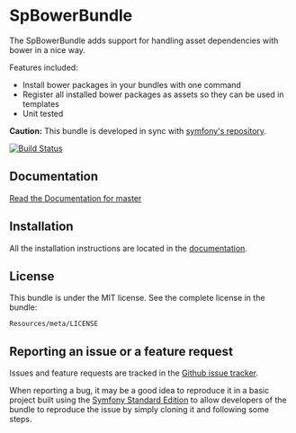 SpBowerBundle
=============

The SpBowerBundle adds support for handling asset dependencies with bower in a nice way.

Features included:

- Install bower packages in your bundles with one command
- Register all installed bower packages as assets so they can be used in templates
- Unit tested

**Caution:** This bundle is developed in sync with [symfony's repository](https://github.com/symfony/symfony).

[![Build Status](https://secure.travis-ci.org/Spea/SpBowerBundle.png?branch=master)](https://travis-ci.org/Spea/SpBowerBundle)

Documentation
-------------

[Read the Documentation for master](https://github.com/Spea/SpBowerBundle/blob/master/Resources/doc/index.md)

Installation
------------

All the installation instructions are located in the [documentation](https://github.com/Spea/SpBowerBundle/blob/master/Resources/doc/index.md).

License
-------

This bundle is under the MIT license. See the complete license in the bundle:

    Resources/meta/LICENSE

Reporting an issue or a feature request
---------------------------------------

Issues and feature requests are tracked in the [Github issue tracker](https://github.com/Spea/SpBowerBundle/issues).

When reporting a bug, it may be a good idea to reproduce it in a basic project
built using the [Symfony Standard Edition](https://github.com/symfony/symfony-standard)
to allow developers of the bundle to reproduce the issue by simply cloning it
and following some steps.
